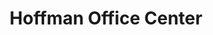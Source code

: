 ---
title: "Hoffman Office Center"
url: /mount-gilead/hoffman-office-center/
shop: office supplies
---